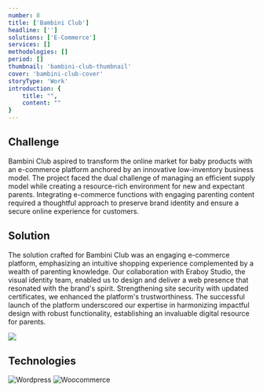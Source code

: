 ```yaml
---
number: 8
title: ['Bambini Club']
headline: ['']
solutions: ['E-Commerce']
services: []
methodologies: []
period: []
thumbnail: 'bambini-club-thumbnail'
cover: 'bambini-club-cover'
storyType: 'Work'
introduction: {
    title: "",
    content: ""
}
---
```


## Challenge

Bambini Club aspired to transform the online market for baby products with an e-commerce platform anchored by an innovative low-inventory business model. The project faced the dual challenge of managing an efficient supply model while creating a resource-rich environment for new and expectant parents. Integrating e-commerce functions with engaging parenting content required a thoughtful approach to preserve brand identity and ensure a secure online experience for customers.

## Solution

The solution crafted for Bambini Club was an engaging e-commerce platform, emphasizing an intuitive shopping experience complemented by a wealth of parenting knowledge. Our collaboration with Eraboy Studio, the visual identity team, enabled us to design and deliver a web presence that resonated with the brand's spirit. Strengthening site security with updated certificates, we enhanced the platform's trustworthiness. The successful launch of the platform underscored our expertise in harmonizing impactful design with robust functionality, establishing an invaluable digital resource for parents.

![](/work/bambini-figure-1.jpg)

## Technologies

<div class="story_story__mainContent__technologies__v5XXm">
  <div class="story_story__mainContent__technologies__images__6NSg5">
    <div>
      <img loading="lazy" src="/technologies/wordpress.svg" alt="Wordpress"/>
      <img loading="lazy" src="/technologies/woocommerce.svg" alt="Woocommerce"/>
    </div>
  </div>
</div>